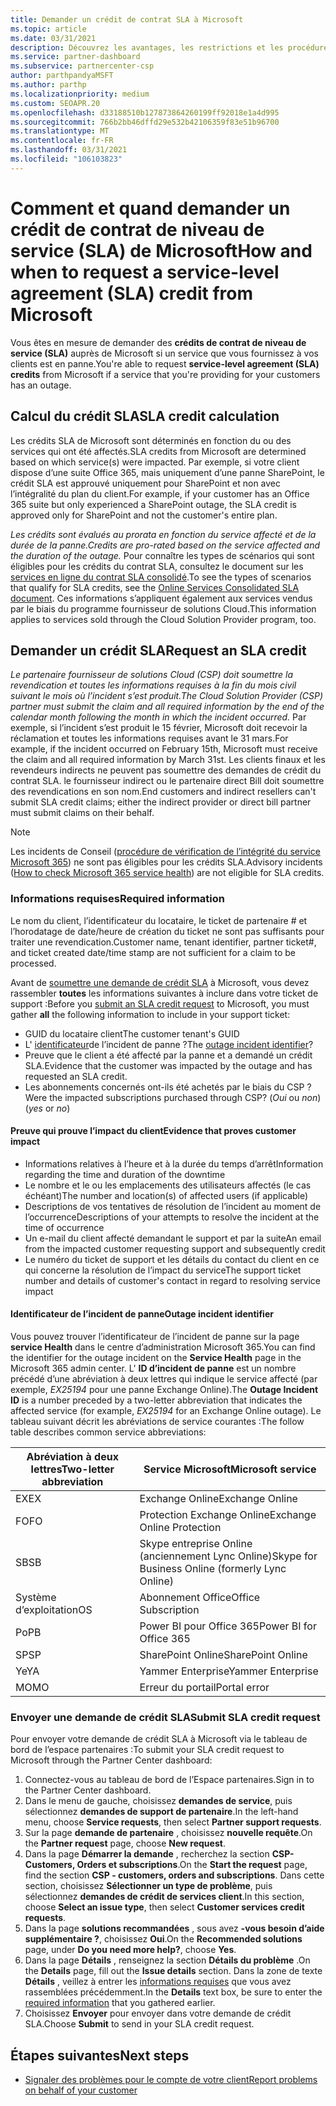 ```yaml
---
title: Demander un crédit de contrat SLA à Microsoft
ms.topic: article
ms.date: 03/31/2021
description: Découvrez les avantages, les restrictions et les procédures pour demander un crédit de contrat de niveau de service (SLA) auprès de Microsoft si vos clients rencontrent une panne de service.
ms.service: partner-dashboard
ms.subservice: partnercenter-csp
author: parthpandyaMSFT
ms.author: parthp
ms.localizationpriority: medium
ms.custom: SEOAPR.20
ms.openlocfilehash: d33188510b127873864260199ff92018e1a4d995
ms.sourcegitcommit: 766b2bb46dffd29e532b42106359f83e51b96700
ms.translationtype: MT
ms.contentlocale: fr-FR
ms.lasthandoff: 03/31/2021
ms.locfileid: "106103823"
---
```

# <a name="how-and-when-to-request-a-service-level-agreement-sla-credit-from-microsoft"></a><span data-ttu-id="7064d-103">Comment et quand demander un crédit de contrat de niveau de service (SLA) de Microsoft</span><span class="sxs-lookup"><span data-stu-id="7064d-103">How and when to request a service-level agreement (SLA) credit from Microsoft</span></span>

<span data-ttu-id="7064d-104">Vous êtes en mesure de demander des **crédits de contrat de niveau de service (SLA)** auprès de Microsoft si un service que vous fournissez à vos clients est en panne.</span><span class="sxs-lookup"><span data-stu-id="7064d-104">You're able to request **service-level agreement (SLA) credits** from Microsoft if a service that you're providing for your customers has an outage.</span></span>

## <a name="sla-credit-calculation"></a><span data-ttu-id="7064d-105">Calcul du crédit SLA</span><span class="sxs-lookup"><span data-stu-id="7064d-105">SLA credit calculation</span></span>

<span data-ttu-id="7064d-106">Les crédits SLA de Microsoft sont déterminés en fonction du ou des services qui ont été affectés.</span><span class="sxs-lookup"><span data-stu-id="7064d-106">SLA credits from Microsoft are determined based on which service(s) were impacted.</span></span> <span data-ttu-id="7064d-107">Par exemple, si votre client dispose d’une suite Office 365, mais uniquement d’une panne SharePoint, le crédit SLA est approuvé uniquement pour SharePoint et non avec l’intégralité du plan du client.</span><span class="sxs-lookup"><span data-stu-id="7064d-107">For example, if your customer has an Office 365 suite but only experienced a SharePoint outage, the SLA credit is approved only for SharePoint and not the customer's entire plan.</span></span>

<span data-ttu-id="7064d-108">*Les crédits sont évalués au prorata en fonction du service affecté et de la durée de la panne.*</span><span class="sxs-lookup"><span data-stu-id="7064d-108">*Credits are pro-rated based on the service affected and the duration of the outage.*</span></span> <span data-ttu-id="7064d-109">Pour connaître les types de scénarios qui sont éligibles pour les crédits du contrat SLA, consultez le document sur les [services en ligne du contrat SLA consolidé](http://www.microsoftvolumelicensing.com/DocumentSearch.aspx?Mode=3&DocumentTypeId=37).</span><span class="sxs-lookup"><span data-stu-id="7064d-109">To see the types of scenarios that qualify for SLA credits, see the [Online Services Consolidated SLA document](http://www.microsoftvolumelicensing.com/DocumentSearch.aspx?Mode=3&DocumentTypeId=37).</span></span> <span data-ttu-id="7064d-110">Ces informations s’appliquent également aux services vendus par le biais du programme fournisseur de solutions Cloud.</span><span class="sxs-lookup"><span data-stu-id="7064d-110">This information applies to services sold through the Cloud Solution Provider program, too.</span></span>


## <a name="request-an-sla-credit"></a><span data-ttu-id="7064d-111">Demander un crédit SLA</span><span class="sxs-lookup"><span data-stu-id="7064d-111">Request an SLA credit</span></span>

<span data-ttu-id="7064d-112">*Le partenaire fournisseur de solutions Cloud (CSP) doit soumettre la revendication et toutes les informations requises à la fin du mois civil suivant le mois où l’incident s’est produit.*</span><span class="sxs-lookup"><span data-stu-id="7064d-112">*The Cloud Solution Provider (CSP) partner must submit the claim and all required information by the end of the calendar month following the month in which the incident occurred.*</span></span> <span data-ttu-id="7064d-113">Par exemple, si l’incident s’est produit le 15 février, Microsoft doit recevoir la réclamation et toutes les informations requises avant le 31 mars.</span><span class="sxs-lookup"><span data-stu-id="7064d-113">For example, if the incident occurred on February 15th, Microsoft must receive the claim and all required information by March 31st.</span></span> <span data-ttu-id="7064d-114">Les clients finaux et les revendeurs indirects ne peuvent pas soumettre des demandes de crédit du contrat SLA. le fournisseur indirect ou le partenaire direct Bill doit soumettre des revendications en son nom.</span><span class="sxs-lookup"><span data-stu-id="7064d-114">End customers and indirect resellers can't submit SLA credit claims; either the indirect provider or direct bill partner must submit claims on their behalf.</span></span>

>[!NOTE]
><span data-ttu-id="7064d-115">Les incidents de Conseil ([procédure de vérification de l’intégrité du service Microsoft 365](https://docs.microsoft.com/microsoft-365/enterprise/view-service-health?&preserve-view=trueo365-worldwide#incidents-and-advisories)) ne sont pas éligibles pour les crédits SLA.</span><span class="sxs-lookup"><span data-stu-id="7064d-115">Advisory incidents ([How to check Microsoft 365 service health](https://docs.microsoft.com/microsoft-365/enterprise/view-service-health?&preserve-view=trueo365-worldwide#incidents-and-advisories)) are not eligible for SLA credits.</span></span>

### <a name="required-information"></a><span data-ttu-id="7064d-116">Informations requises</span><span class="sxs-lookup"><span data-stu-id="7064d-116">Required information</span></span>

<span data-ttu-id="7064d-117">Le nom du client, l’identificateur du locataire, le ticket de partenaire # et l’horodatage de date/heure de création du ticket ne sont pas suffisants pour traiter une revendication.</span><span class="sxs-lookup"><span data-stu-id="7064d-117">Customer name, tenant identifier, partner ticket#, and ticket created date/time stamp are not sufficient for a claim to be processed.</span></span>

<span data-ttu-id="7064d-118">Avant de [soumettre une demande de crédit SLA](#submit-sla-credit-request) à Microsoft, vous devez rassembler **toutes** les informations suivantes à inclure dans votre ticket de support :</span><span class="sxs-lookup"><span data-stu-id="7064d-118">Before you [submit an SLA credit request](#submit-sla-credit-request) to Microsoft, you must gather **all** the following information to include in your support ticket:</span></span>

- <span data-ttu-id="7064d-119">GUID du locataire client</span><span class="sxs-lookup"><span data-stu-id="7064d-119">The customer tenant's GUID</span></span>
- <span data-ttu-id="7064d-120">L' [identificateur](#outage-incident-identifier)de l’incident de panne ?</span><span class="sxs-lookup"><span data-stu-id="7064d-120">The [outage incident identifier](#outage-incident-identifier)?</span></span>
- <span data-ttu-id="7064d-121">Preuve que le client a été affecté par la panne et a demandé un crédit SLA.</span><span class="sxs-lookup"><span data-stu-id="7064d-121">Evidence that the customer was impacted by the outage and has requested an SLA credit.</span></span>
- <span data-ttu-id="7064d-122">Les abonnements concernés ont-ils été achetés par le biais du CSP ?</span><span class="sxs-lookup"><span data-stu-id="7064d-122">Were the impacted subscriptions purchased through CSP?</span></span> <span data-ttu-id="7064d-123">(*Oui* ou *non*)</span><span class="sxs-lookup"><span data-stu-id="7064d-123">(*yes* or *no*)</span></span>

#### <a name="evidence-that-proves-customer-impact"></a><span data-ttu-id="7064d-124">Preuve qui prouve l’impact du client</span><span class="sxs-lookup"><span data-stu-id="7064d-124">Evidence that proves customer impact</span></span>

- <span data-ttu-id="7064d-125">Informations relatives à l’heure et à la durée du temps d’arrêt</span><span class="sxs-lookup"><span data-stu-id="7064d-125">Information regarding the time and duration of the downtime</span></span>
- <span data-ttu-id="7064d-126">Le nombre et le ou les emplacements des utilisateurs affectés (le cas échéant)</span><span class="sxs-lookup"><span data-stu-id="7064d-126">The number and location(s) of affected users (if applicable)</span></span>
- <span data-ttu-id="7064d-127">Descriptions de vos tentatives de résolution de l’incident au moment de l’occurrence</span><span class="sxs-lookup"><span data-stu-id="7064d-127">Descriptions of your attempts to resolve the incident at the time of occurrence</span></span>
- <span data-ttu-id="7064d-128">Un e-mail du client affecté demandant le support et par la suite</span><span class="sxs-lookup"><span data-stu-id="7064d-128">An email from the impacted customer requesting support and subsequently credit</span></span>
- <span data-ttu-id="7064d-129">Le numéro du ticket de support et les détails du contact du client en ce qui concerne la résolution de l’impact du service</span><span class="sxs-lookup"><span data-stu-id="7064d-129">The support ticket number and details of customer's contact in regard to resolving service impact</span></span>


#### <a name="outage-incident-identifier"></a><span data-ttu-id="7064d-130">Identificateur de l’incident de panne</span><span class="sxs-lookup"><span data-stu-id="7064d-130">Outage incident identifier</span></span>

<span data-ttu-id="7064d-131">Vous pouvez trouver l’identificateur de l’incident de panne sur la page **service Health** dans le centre d’administration Microsoft 365.</span><span class="sxs-lookup"><span data-stu-id="7064d-131">You can find the identifier for the outage incident on the **Service Health** page in the Microsoft 365 admin center.</span></span> <span data-ttu-id="7064d-132">L' **ID d’incident de panne** est un nombre précédé d’une abréviation à deux lettres qui indique le service affecté (par exemple, *EX25194* pour une panne Exchange Online).</span><span class="sxs-lookup"><span data-stu-id="7064d-132">The **Outage Incident ID** is a number preceded by a two-letter abbreviation that indicates the affected service (for example, *EX25194* for an Exchange Online outage).</span></span> <span data-ttu-id="7064d-133">Le tableau suivant décrit les abréviations de service courantes :</span><span class="sxs-lookup"><span data-stu-id="7064d-133">The follow table describes common service abbreviations:</span></span>

| <span data-ttu-id="7064d-134">Abréviation à deux lettres</span><span class="sxs-lookup"><span data-stu-id="7064d-134">Two-letter abbreviation</span></span> | <span data-ttu-id="7064d-135">Service Microsoft</span><span class="sxs-lookup"><span data-stu-id="7064d-135">Microsoft service</span></span> |
| ----------------------- | ----------------- |
| <span data-ttu-id="7064d-136">EX</span><span class="sxs-lookup"><span data-stu-id="7064d-136">EX</span></span> | <span data-ttu-id="7064d-137">Exchange Online</span><span class="sxs-lookup"><span data-stu-id="7064d-137">Exchange Online</span></span> |
| <span data-ttu-id="7064d-138">FO</span><span class="sxs-lookup"><span data-stu-id="7064d-138">FO</span></span> | <span data-ttu-id="7064d-139">Protection Exchange Online</span><span class="sxs-lookup"><span data-stu-id="7064d-139">Exchange Online Protection</span></span> |
| <span data-ttu-id="7064d-140">SB</span><span class="sxs-lookup"><span data-stu-id="7064d-140">SB</span></span> | <span data-ttu-id="7064d-141">Skype entreprise Online (anciennement Lync Online)</span><span class="sxs-lookup"><span data-stu-id="7064d-141">Skype for Business Online (formerly Lync Online)</span></span> |
| <span data-ttu-id="7064d-142">Système d’exploitation</span><span class="sxs-lookup"><span data-stu-id="7064d-142">OS</span></span> | <span data-ttu-id="7064d-143">Abonnement Office</span><span class="sxs-lookup"><span data-stu-id="7064d-143">Office Subscription</span></span> |
| <span data-ttu-id="7064d-144">Po</span><span class="sxs-lookup"><span data-stu-id="7064d-144">PB</span></span> | <span data-ttu-id="7064d-145">Power BI pour Office 365</span><span class="sxs-lookup"><span data-stu-id="7064d-145">Power BI for Office 365</span></span> |
| <span data-ttu-id="7064d-146">SP</span><span class="sxs-lookup"><span data-stu-id="7064d-146">SP</span></span> | <span data-ttu-id="7064d-147">SharePoint Online</span><span class="sxs-lookup"><span data-stu-id="7064d-147">SharePoint Online</span></span> |
| <span data-ttu-id="7064d-148">Ye</span><span class="sxs-lookup"><span data-stu-id="7064d-148">YA</span></span> | <span data-ttu-id="7064d-149">Yammer Enterprise</span><span class="sxs-lookup"><span data-stu-id="7064d-149">Yammer Enterprise</span></span> |
| <span data-ttu-id="7064d-150">MO</span><span class="sxs-lookup"><span data-stu-id="7064d-150">MO</span></span> | <span data-ttu-id="7064d-151">Erreur du portail</span><span class="sxs-lookup"><span data-stu-id="7064d-151">Portal error</span></span> |

### <a name="submit-sla-credit-request"></a><span data-ttu-id="7064d-152">Envoyer une demande de crédit SLA</span><span class="sxs-lookup"><span data-stu-id="7064d-152">Submit SLA credit request</span></span>

<span data-ttu-id="7064d-153">Pour envoyer votre demande de crédit SLA à Microsoft via le tableau de bord de l’espace partenaires :</span><span class="sxs-lookup"><span data-stu-id="7064d-153">To submit your SLA credit request to Microsoft through the Partner Center dashboard:</span></span>

1. <span data-ttu-id="7064d-154">Connectez-vous au tableau de bord de l’Espace partenaires.</span><span class="sxs-lookup"><span data-stu-id="7064d-154">Sign in to the Partner Center dashboard.</span></span>
2. <span data-ttu-id="7064d-155">Dans le menu de gauche, choisissez **demandes de service**, puis sélectionnez **demandes de support de partenaire**.</span><span class="sxs-lookup"><span data-stu-id="7064d-155">In the left-hand menu, choose **Service requests**, then select **Partner support requests**.</span></span>
3. <span data-ttu-id="7064d-156">Sur la page **demande de partenaire** , choisissez **nouvelle requête**.</span><span class="sxs-lookup"><span data-stu-id="7064d-156">On the **Partner request** page, choose **New request**.</span></span>
4. <span data-ttu-id="7064d-157">Dans la page **Démarrer la demande** , recherchez la section **CSP-Customers, Orders et subscriptions**.</span><span class="sxs-lookup"><span data-stu-id="7064d-157">On the **Start the request** page, find the section **CSP - customers, orders and subscriptions**.</span></span> <span data-ttu-id="7064d-158">Dans cette section, choisissez **Sélectionner un type de problème**, puis sélectionnez **demandes de crédit de services client**.</span><span class="sxs-lookup"><span data-stu-id="7064d-158">In this section, choose **Select an issue type**, then select **Customer services credit requests**.</span></span>
5. <span data-ttu-id="7064d-159">Dans la page **solutions recommandées** , sous avez **-vous besoin d’aide supplémentaire ?**, choisissez **Oui**.</span><span class="sxs-lookup"><span data-stu-id="7064d-159">On the **Recommended solutions** page, under **Do you need more help?**, choose **Yes**.</span></span>
6. <span data-ttu-id="7064d-160">Dans la page **Détails** , renseignez la section **Détails du problème** .</span><span class="sxs-lookup"><span data-stu-id="7064d-160">On the **Details** page, fill out the **Issue details** section.</span></span> <span data-ttu-id="7064d-161">Dans la zone de texte **Détails** , veillez à entrer les [informations requises](#required-information) que vous avez rassemblées précédemment.</span><span class="sxs-lookup"><span data-stu-id="7064d-161">In the **Details** text box, be sure to enter the [required information](#required-information) that you gathered earlier.</span></span>
7. <span data-ttu-id="7064d-162">Choisissez **Envoyer** pour envoyer dans votre demande de crédit SLA.</span><span class="sxs-lookup"><span data-stu-id="7064d-162">Choose **Submit** to send in your SLA credit request.</span></span>

## <a name="next-steps"></a><span data-ttu-id="7064d-163">Étapes suivantes</span><span class="sxs-lookup"><span data-stu-id="7064d-163">Next steps</span></span>

- [<span data-ttu-id="7064d-164">Signaler des problèmes pour le compte de votre client</span><span class="sxs-lookup"><span data-stu-id="7064d-164">Report problems on behalf of your customer</span></span>](report-problems-on-behalf-of-a-customer.md)
